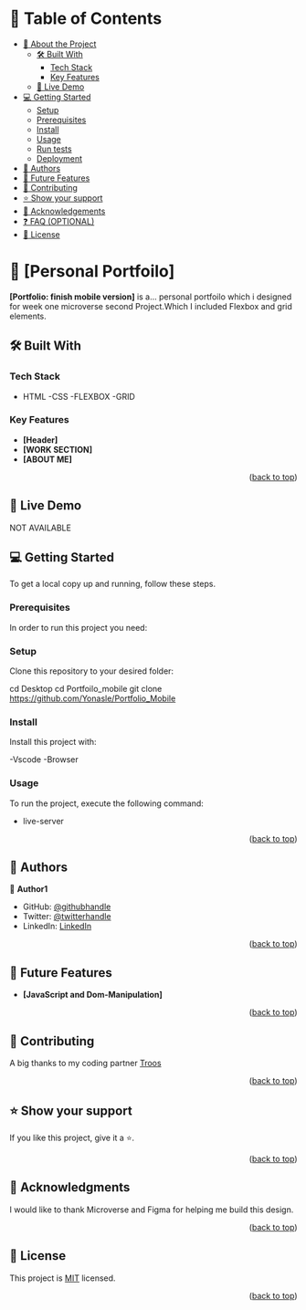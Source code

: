 # 📗 Table of Contents

- [📖 About the Project](#about-project)
  - [🛠 Built With](#built-with)
    - [Tech Stack](#tech-stack)
    - [Key Features](#key-features)
  - [🚀 Live Demo](#live-demo)
- [💻 Getting Started](#getting-started)
  - [Setup](#setup)
  - [Prerequisites](#prerequisites)
  - [Install](#install)
  - [Usage](#usage)
  - [Run tests](#run-tests)
  - [Deployment](#triangular_flag_on_post-deployment)
- [👥 Authors](#authors)
- [🔭 Future Features](#future-features)
- [🤝 Contributing](#contributing)
- [⭐️ Show your support](#support)
- [🙏 Acknowledgements](#acknowledgements)
- [❓ FAQ (OPTIONAL)](#faq)
- [📝 License](#license)

# 📖 [Personal Portfoilo] <a name="about-project"></a>

**[Portfolio: finish mobile version]** is a... personal portfoilo which i designed for week one microverse second Project.Which I included Flexbox and grid elements.

## 🛠 Built With <a name="built-with"></a>

### Tech Stack <a name="tech-stack"></a>

- HTML
  -CSS
  -FLEXBOX
  -GRID

### Key Features <a name="key-features"></a>

- **[Header]**
- **[WORK SECTION]**
- **[ABOUT ME]**
<p align="right">(<a href="#readme-top">back to top</a>)</p>

## 🚀 Live Demo <a name="live-demo"></a>

NOT AVAILABLE

## 💻 Getting Started <a name="getting-started"></a>

To get a local copy up and running, follow these steps.

### Prerequisites

In order to run this project you need:

### Setup

Clone this repository to your desired folder:

cd Desktop
cd Portfoilo_mobile
git clone https://github.com/Yonasle/Portfolio_Mobile

### Install

Install this project with:

-Vscode
-Browser

### Usage

To run the project, execute the following command:

- live-server

<p align="right">(<a href="#readme-top">back to top</a>)</p>

## 👥 Authors <a name="authors"></a>

👤 **Author1**

- GitHub: [@githubhandle](https://github.com/Yonasle)
- Twitter: [@twitterhandle](https://mobile.twitter.com/Yonasls)
- LinkedIn: [LinkedIn](https://www.linkedin.com/in/yonas-lemma-b8848823a/)

<p align="right">(<a href="#readme-top">back to top</a>)</p>

## 🔭 Future Features <a name="future-features"></a>

- **[JavaScript and Dom-Manipulation]**

<p align="right">(<a href="#readme-top">back to top</a>)</p>

## 🤝 Contributing <a name="contributing"></a>

A big thanks to my coding partner [Troos](https://github.com/Kgomotso196/)

<p align="right">(<a href="#readme-top">back to top</a>)</p>

## ⭐️ Show your support <a name="support"></a>

If you like this project, give it a ⭐.

<p align="right">(<a href="#readme-top">back to top</a>)</p>

## 🙏 Acknowledgments <a name="acknowledgements"></a>

I would like to thank Microverse and Figma for helping me build this design.

<p align="right">(<a href="#readme-top">back to top</a>)</p>

## 📝 License <a name="license"></a>

This project is [MIT](./MIT.md) licensed.

<p align="right">(<a href="#readme-top">back to top</a>)</p>
